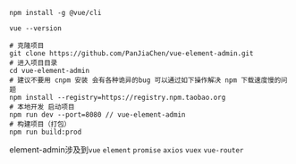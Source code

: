 ```
npm install -g @vue/cli

vue --version

# 克隆项目
git clone https://github.com/PanJiaChen/vue-element-admin.git
# 进入项目目录
cd vue-element-admin
# 建议不要用 cnpm 安装 会有各种诡异的bug 可以通过如下操作解决 npm 下载速度慢的问题
npm install --registry=https://registry.npm.taobao.org
# 本地开发 启动项目
npm run dev --port=8080 // vue-element-admin
# 构建项目（打包）
npm run build:prod
```
element-admin涉及到`vue` `element` `promise` `axios` `vuex` `vue-router`